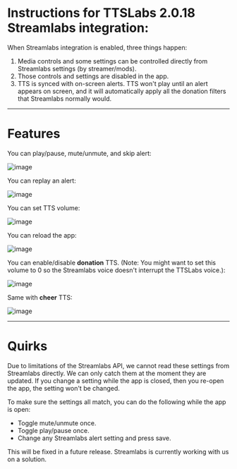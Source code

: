 # Instructions for TTSLabs 2.0.18 Streamlabs integration:

When Streamlabs integration is enabled, three things happen:

1. Media controls and some settings can be controlled directly from Streamlabs settings (by streamer/mods).
1. Those controls and settings are disabled in the app.
3. TTS is synced with on-screen alerts. TTS won't play until an alert appears on screen, and it will automatically apply all the donation filters that Streamlabs normally would. 

---

# Features

You can play/pause, mute/unmute, and skip alert:

![image](https://user-images.githubusercontent.com/86311854/122953370-aa1dff80-d34c-11eb-8670-e4ad84fd52d7.png)

You can replay an alert:

![image](https://user-images.githubusercontent.com/86311854/122953468-be61fc80-d34c-11eb-8350-829d4a76dbfe.png)

You can set TTS volume:

![image](https://user-images.githubusercontent.com/86311854/122954040-1993ef00-d34d-11eb-80df-89e359e765c1.png)

You can reload the app:

![image](https://user-images.githubusercontent.com/86311854/122954081-21ec2a00-d34d-11eb-9dd1-7ea98735f0db.png)

You can enable/disable **donation** TTS. (Note: You might want to set this volume to 0 so the Streamlabs voice doesn't interrupt the TTSLabs voice.):

![image](https://user-images.githubusercontent.com/86311854/122955378-0fbebb80-d34e-11eb-8491-4bbb6be410ac.png)

Same with **cheer** TTS:

![image](https://user-images.githubusercontent.com/86311854/122955714-54e2ed80-d34e-11eb-8543-e104fa4e2b45.png)

---

# Quirks

Due to limitations of the Streamlabs API, we cannot read these settings from Streamlabs directly. We can only catch them at the moment they are updated. If you change a setting while the app is closed, then you re-open the app, the setting won't be changed.

To make sure the settings all match, you can do the following while the app is open:
- Toggle mute/unmute once.
- Toggle play/pause once.
- Change any Streamlabs alert setting and press save.

This will be fixed in a future release. Streamlabs is currently working with us on a solution.
